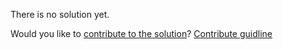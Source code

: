 
There is no solution yet.

Would you like to [contribute to the solution](https://github.com/BFEdev/BFE.dev-solutions/blob/main/problem/some-message-channel_en.md)? [Contribute guidline](https://github.com/BFEdev/BFE.dev-solutions#how-to-contribute)
